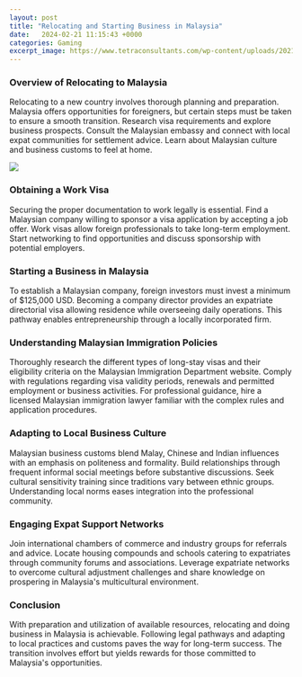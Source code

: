 ```yaml
---
layout: post
title: "Relocating and Starting Business in Malaysia"
date:   2024-02-21 11:15:43 +0000
categories: Gaming
excerpt_image: https://www.tetraconsultants.com/wp-content/uploads/2021/09/steps-to-setting-up-business-in-Malaysia-640x905.png
---
```


### Overview of Relocating to Malaysia   
Relocating to a new country involves thorough planning and preparation. Malaysia offers opportunities for foreigners, but certain steps must be taken to ensure a smooth transition. Research visa requirements and explore business prospects. Consult the Malaysian embassy and connect with local expat communities for settlement advice. Learn about Malaysian culture and business customs to feel at home.

![](https://www.tetraconsultants.com/wp-content/uploads/2021/09/steps-to-setting-up-business-in-Malaysia-640x905.png)
### Obtaining a Work Visa
Securing the proper documentation to work legally is essential. Find a Malaysian company willing to sponsor a visa application by accepting a job offer. Work visas allow foreign professionals to take long-term employment. Start networking to find opportunities and discuss sponsorship with potential employers. 
### Starting a Business in Malaysia
To establish a Malaysian company, foreign investors must invest a minimum of $125,000 USD. Becoming a company director provides an expatriate directorial visa allowing residence while overseeing daily operations. This pathway enables entrepreneurship through a locally incorporated firm.
### Understanding Malaysian Immigration Policies  
Thoroughly research the different types of long-stay visas and their eligibility criteria on the Malaysian Immigration Department website. Comply with regulations regarding visa validity periods, renewals and permitted employment or business activities. For professional guidance, hire a licensed Malaysian immigration lawyer familiar with the complex rules and application procedures.
### Adapting to Local Business Culture
Malaysian business customs blend Malay, Chinese and Indian influences with an emphasis on politeness and formality. Build relationships through frequent informal social meetings before substantive discussions. Seek cultural sensitivity training since traditions vary between ethnic groups. Understanding local norms eases integration into the professional community.
### Engaging Expat Support Networks
Join international chambers of commerce and industry groups for referrals and advice. Locate housing compounds and schools catering to expatriates through community forums and associations. Leverage expatriate networks to overcome cultural adjustment challenges and share knowledge on prospering in Malaysia's multicultural environment.  
### Conclusion
With preparation and utilization of available resources, relocating and doing business in Malaysia is achievable. Following legal pathways and adapting to local practices and customs paves the way for long-term success. The transition involves effort but yields rewards for those committed to Malaysia's opportunities.